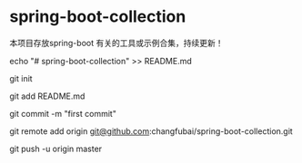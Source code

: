 # spring-boot-collection

本项目存放spring-boot 有关的工具或示例合集，持续更新！

echo "# spring-boot-collection" >> README.md

git init

git add README.md

git commit -m "first commit"

git remote add origin git@github.com:changfubai/spring-boot-collection.git

git push -u origin master